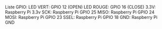 Liste GPIO:
	LED VERT: GPIO 12 (OPEN)
    LED ROUGE: GPIO 16 (CLOSE)
        3.3V: Raspberry Pi 3.3v
        SCK: Raspberry Pi GPIO 25
        MISO: Raspberry Pi GPIO 24
        MOSI: Raspberry Pi GPIO 23
        SSEL: Raspberry Pi GPIO 18
        GND: Raspberry Pi GND
